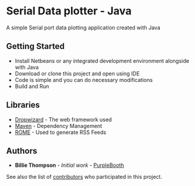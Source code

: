 # Serial Data plotter - Java

A simple Serial port data plotting application created with Java

## Getting Started

* Install Netbeans or any integrated development environment alongside with Java
* Download or clone this project and open using IDE
* Code is simple and you can do necessary modifications
* Build and Run

## Libraries

* [Dropwizard](http://www.dropwizard.io/1.0.2/docs/) - The web framework used
* [Maven](https://maven.apache.org/) - Dependency Management
* [ROME](https://rometools.github.io/rome/) - Used to generate RSS Feeds

## Authors

* **Billie Thompson** - *Initial work* - [PurpleBooth](https://github.com/PurpleBooth)

See also the list of [contributors](https://github.com/your/project/contributors) who participated in this project.
